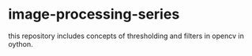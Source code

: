 # image-processing-series
this repository includes concepts of thresholding and filters in opencv in oython.
